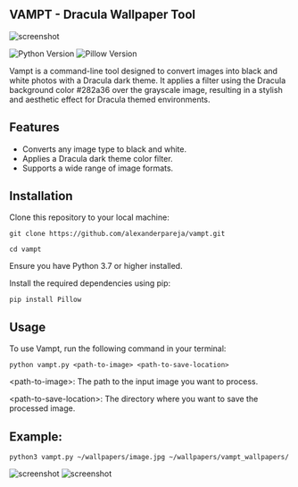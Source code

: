  ## VAMPT - Dracula Wallpaper Tool

 ![screenshot](https://user-images.githubusercontent.com/134826922/266882902-9bb83ae7-5e41-4c96-b4a8-aac6459d0559.png)

![Python Version](https://img.shields.io/badge/Python-3.7%2B-blue)
![Pillow Version](https://img.shields.io/badge/Pillow-8.3.2-blue)

Vampt is a command-line tool designed to convert images into black and white photos with a Dracula dark theme. It applies a filter using the Dracula background color #282a36 over the grayscale image, resulting in a stylish and aesthetic effect for Dracula themed environments.

## Features

- Converts any image type to black and white.
- Applies a Dracula dark theme color filter.
- Supports a wide range of image formats.

## Installation

Clone this repository to your local machine:

    git clone https://github.com/alexanderpareja/vampt.git

    cd vampt

Ensure you have Python 3.7 or higher installed.

   Install the required dependencies using pip:

    pip install Pillow

## Usage

   To use Vampt, run the following command in your terminal:

    python vampt.py <path-to-image> <path-to-save-location>

   \<path-to-image\>: The path to the input image you want to process.

   \<path-to-save-location\>: The directory where you want to save the processed image.

## Example:

    python3 vampt.py ~/wallpapers/image.jpg ~/wallpapers/vampt_wallpapers/

![screenshot](https://user-images.githubusercontent.com/134826922/266882913-10d57e29-96c3-42a3-bcea-ea346ae99831.png)
![screenshot](https://user-images.githubusercontent.com/134826922/266882919-c02f80b9-ccea-4900-99d2-83c504bfc9f1.png)



